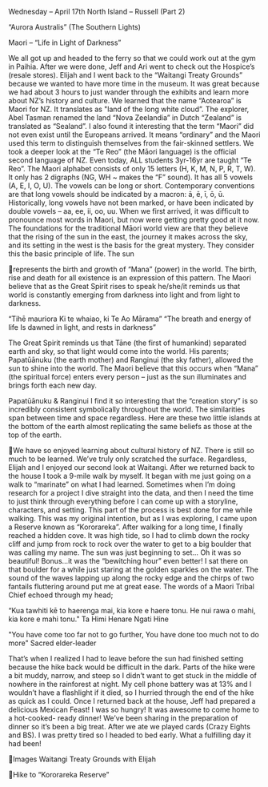 Wednesday – April 17th
North Island – Russell
(Part 2)

“Aurora Australis” (The Southern Lights)

Maori – “Life in Light of Darkness”

We all got up and headed to the ferry so that we could work out at the gym in Paihia.
After we were done, Jeff and Ari went to check out the Hospice’s (resale stores).
Elijah and I went back to the “Waitangi Treaty Grounds” because we wanted to have
more time in the museum. It was great because we had about 3 hours to just wander
through the exhibits and learn more about NZ’s history and culture.
We learned that the name “Aotearoa” is Maori for NZ. It translates as "land of the
long white cloud”. The explorer, Abel Tasman renamed the land “Nova Zeelandia”
in Dutch “Zealand” is translated as “Sealand”.
I also found it interesting that the term “Maori” did not even exist until the Europeans
arrived. It means “ordinary” and the Maori used this term to distinguish themselves
from the fair-skinned settlers.
We took a deeper look at the “Te Reo” (the Māori language) is the official second
language of NZ. Even today, ALL students 3yr-16yr are taught “Te Reo”. The Maori
alphabet consists of only 15 letters (H, K, M, N, P, R, T, W). It only has 2 digraphs (NG,
WH ~ makes the “F” sound). It has all 5 vowels (A, E, I, O, U). The vowels can be long
or short. Contemporary conventions are that long vowels should be indicated by a
macron: ā, ē, ī, ō, ū. Historically, long vowels have not been marked, or have been
indicated by double vowels – aa, ee, ii, oo, uu. When we first arrived, it was difficult
to pronounce most words in Maori, but now were getting pretty good at it now.
The foundations for the traditional Māori world view are that they believe that the rising
of the sun in the east, the journey it makes across the sky, and its setting in the west is
the basis for the great mystery. They consider this the basic principle of life. The sun

represents the birth and growth of “Mana” (power) in the world. The birth, rise and
death for all existence is an expression of this pattern.
The Maori believe that as the Great Spirit rises to speak he/she/it reminds us that world
is constantly emerging from darkness into light and from light to darkness.

“Tihē mauriora
Ki te whaiao, ki Te Ao Mārama”
“The breath and energy of life
Is dawned in light, and rests in darkness”

The Great Spirit reminds us that Tāne (the first of humankind) separated earth and
sky, so that light would come into the world. His parents; Papatūānuku (the earth
mother) and Ranginui (the sky father), allowed the sun to shine into the world. The
Maori believe that this occurs when “Mana” (the spiritual force) enters every person
– just as the sun illuminates and brings forth each new day.

Papatūānuku & Ranginui
I find it so interesting that the “creation story” is so incredibly consistent symbolically
throughout the world. The similarities span between time and space regardless. Here
are these two little islands at the bottom of the earth almost replicating the same
beliefs as those at the top of the earth.

We have so enjoyed learning about cultural history of NZ. There is still so much to be
learned. We’ve truly only scratched the surface. Regardless, Elijah and I enjoyed our
second look at Waitangi.
After we returned back to the house I took a 9-mile walk by myself. It began with me
just going on a walk to “marinate” on what I had learned. Sometimes when I’m doing
research for a project I dive straight into the data, and then I need the time to just
think through everything before I can come up with a storyline, characters, and
setting. This part of the process is best done for me while walking. This was my original
intention, but as I was exploring, I came upon a Reserve known as “Kororareka”. After
walking for a long time, I finally reached a hidden cove. It was high tide, so I had to
climb down the rocky cliff and jump from rock to rock over the water to get to a big
boulder that was calling my name.
The sun was just beginning to set… Oh it was so beautiful! Bonus…it was the
“bewitching hour” even better! I sat there on that boulder for a while just staring at
the golden sparkles on the water. The sound of the waves lapping up along the rocky
edge and the chirps of two fantails fluttering around put me at great ease. The words
of a Maori Tribal Chief echoed through my head;

“Kua tawhiti kē to haerenga mai, kia kore e haere tonu.
He nui rawa o mahi, kia kore e mahi tonu."
Ta Himi Henare Ngati Hine

"You have come too far not to go further,
You have done too much not to do more"
Sacred elder-leader

That’s when I realized I had to leave before the sun had finished setting because the
hike back would be difficult in the dark. Parts of the hike were a bit muddy, narrow,
and steep so I didn’t want to get stuck in the middle of nowhere in the rainforest at
night. My cell phone battery was at 13% and I wouldn’t have a flashlight if it died, so
I hurried through the end of the hike as quick as I could.
Once I returned back at the house, Jeff had prepared a delicious Mexican Feast! I
was so hungry! It was awesome to come home to a hot-cooked- ready dinner!
We’ve been sharing in the preparation of dinner so it’s been a big treat. After we ate
we played cards (Crazy Eights and BS). I was pretty tired so I headed to bed early.
What a fulfilling day it had been!

Images
Waitangi Treaty Grounds with Elijah

Hike to “Kororareka Reserve”


